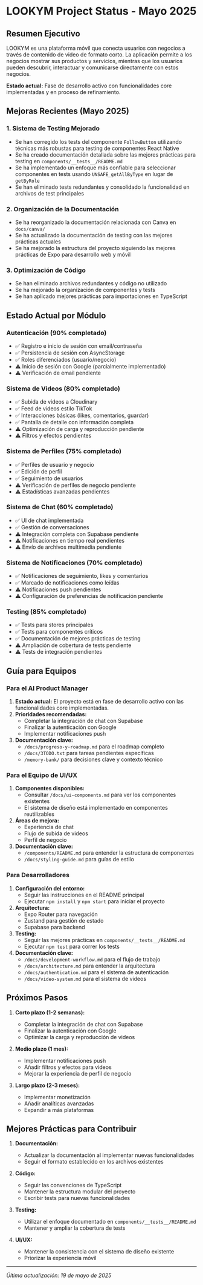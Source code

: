 # LOOKYM Project Status - Mayo 2025

## Resumen Ejecutivo

LOOKYM es una plataforma móvil que conecta usuarios con negocios a través de contenido de video de formato corto. La aplicación permite a los negocios mostrar sus productos y servicios, mientras que los usuarios pueden descubrir, interactuar y comunicarse directamente con estos negocios.

**Estado actual:** Fase de desarrollo activo con funcionalidades core implementadas y en proceso de refinamiento.

## Mejoras Recientes (Mayo 2025)

### 1. Sistema de Testing Mejorado

- Se han corregido los tests del componente `FollowButton` utilizando técnicas más robustas para testing de componentes React Native
- Se ha creado documentación detallada sobre las mejores prácticas para testing en `components/__tests__/README.md`
- Se ha implementado un enfoque más confiable para seleccionar componentes en tests usando `UNSAFE_getAllByType` en lugar de `getByRole`
- Se han eliminado tests redundantes y consolidado la funcionalidad en archivos de test principales

### 2. Organización de la Documentación

- Se ha reorganizado la documentación relacionada con Canva en `docs/canva/`
- Se ha actualizado la documentación de testing con las mejores prácticas actuales
- Se ha mejorado la estructura del proyecto siguiendo las mejores prácticas de Expo para desarrollo web y móvil

### 3. Optimización de Código

- Se han eliminado archivos redundantes y código no utilizado
- Se ha mejorado la organización de componentes y tests
- Se han aplicado mejores prácticas para importaciones en TypeScript

## Estado Actual por Módulo

### Autenticación (90% completado)

- ✅ Registro e inicio de sesión con email/contraseña
- ✅ Persistencia de sesión con AsyncStorage
- ✅ Roles diferenciados (usuario/negocio)
- ⚠️ Inicio de sesión con Google (parcialmente implementado)
- ⚠️ Verificación de email pendiente

### Sistema de Videos (80% completado)

- ✅ Subida de videos a Cloudinary
- ✅ Feed de videos estilo TikTok
- ✅ Interacciones básicas (likes, comentarios, guardar)
- ✅ Pantalla de detalle con información completa
- ⚠️ Optimización de carga y reproducción pendiente
- ⚠️ Filtros y efectos pendientes

### Sistema de Perfiles (75% completado)

- ✅ Perfiles de usuario y negocio
- ✅ Edición de perfil
- ✅ Seguimiento de usuarios
- ⚠️ Verificación de perfiles de negocio pendiente
- ⚠️ Estadísticas avanzadas pendientes

### Sistema de Chat (60% completado)

- ✅ UI de chat implementada
- ✅ Gestión de conversaciones
- ⚠️ Integración completa con Supabase pendiente
- ⚠️ Notificaciones en tiempo real pendientes
- ⚠️ Envío de archivos multimedia pendiente

### Sistema de Notificaciones (70% completado)

- ✅ Notificaciones de seguimiento, likes y comentarios
- ✅ Marcado de notificaciones como leídas
- ⚠️ Notificaciones push pendientes
- ⚠️ Configuración de preferencias de notificación pendiente

### Testing (85% completado)

- ✅ Tests para stores principales
- ✅ Tests para componentes críticos
- ✅ Documentación de mejores prácticas de testing
- ⚠️ Ampliación de cobertura de tests pendiente
- ⚠️ Tests de integración pendientes

## Guía para Equipos

### Para el AI Product Manager

1. **Estado actual:** El proyecto está en fase de desarrollo activo con las funcionalidades core implementadas.
2. **Prioridades recomendadas:**
   - Completar la integración de chat con Supabase
   - Finalizar la autenticación con Google
   - Implementar notificaciones push
3. **Documentación clave:**
   - `/docs/progreso-y-roadmap.md` para el roadmap completo
   - `/docs/3TODO.txt` para tareas pendientes específicas
   - `/memory-bank/` para decisiones clave y contexto técnico

### Para el Equipo de UI/UX

1. **Componentes disponibles:**
   - Consultar `/docs/ui-components.md` para ver los componentes existentes
   - El sistema de diseño está implementado en componentes reutilizables
2. **Áreas de mejora:**
   - Experiencia de chat
   - Flujo de subida de videos
   - Perfil de negocio
3. **Documentación clave:**
   - `/components/README.md` para entender la estructura de componentes
   - `/docs/styling-guide.md` para guías de estilo

### Para Desarrolladores

1. **Configuración del entorno:**
   - Seguir las instrucciones en el README principal
   - Ejecutar `npm install` y `npm start` para iniciar el proyecto
2. **Arquitectura:**
   - Expo Router para navegación
   - Zustand para gestión de estado
   - Supabase para backend
3. **Testing:**
   - Seguir las mejores prácticas en `components/__tests__/README.md`
   - Ejecutar `npm test` para correr los tests
4. **Documentación clave:**
   - `/docs/development-workflow.md` para el flujo de trabajo
   - `/docs/architecture.md` para entender la arquitectura
   - `/docs/authentication.md` para el sistema de autenticación
   - `/docs/video-system.md` para el sistema de videos

## Próximos Pasos

1. **Corto plazo (1-2 semanas):**
   - Completar la integración de chat con Supabase
   - Finalizar la autenticación con Google
   - Optimizar la carga y reproducción de videos

2. **Medio plazo (1 mes):**
   - Implementar notificaciones push
   - Añadir filtros y efectos para videos
   - Mejorar la experiencia de perfil de negocio

3. **Largo plazo (2-3 meses):**
   - Implementar monetización
   - Añadir analíticas avanzadas
   - Expandir a más plataformas

## Mejores Prácticas para Contribuir

1. **Documentación:**
   - Actualizar la documentación al implementar nuevas funcionalidades
   - Seguir el formato establecido en los archivos existentes

2. **Código:**
   - Seguir las convenciones de TypeScript
   - Mantener la estructura modular del proyecto
   - Escribir tests para nuevas funcionalidades

3. **Testing:**
   - Utilizar el enfoque documentado en `components/__tests__/README.md`
   - Mantener y ampliar la cobertura de tests

4. **UI/UX:**
   - Mantener la consistencia con el sistema de diseño existente
   - Priorizar la experiencia móvil

---

*Última actualización: 19 de mayo de 2025*
